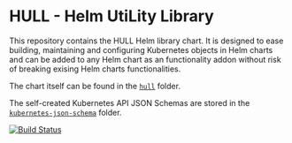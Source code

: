 # HULL - Helm UtiLity Library

This repository contains the HULL Helm library chart. It is designed to ease building, maintaining and configuring Kubernetes objects in Helm charts and can be added to any Helm chart as an functionality addon without risk of breaking exising Helm charts functionalities.

The chart itself can be found in the [`hull`](hull) folder. 

The self-created Kubernetes API JSON Schemas are stored in the [`kubernetes-json-schema`](kubernetes-json-schema) folder.

[![Build Status](https://dev.azure.com/arvato-systems-dmm/VPMS3%20CrossCutting/_apis/build/status/vidispine.hull?branchName=main)](https://dev.azure.com/arvato-systems-dmm/VPMS3%20CrossCutting/_build/latest?definitionId=589&branchName=main)
